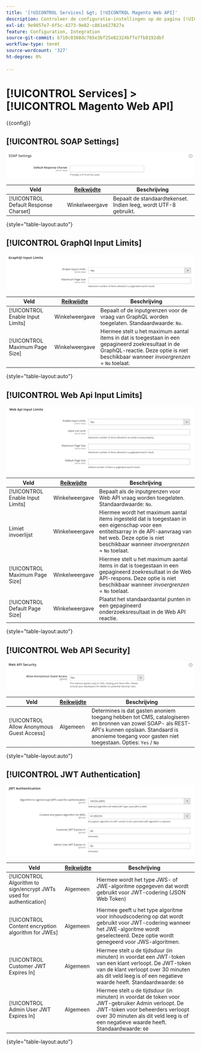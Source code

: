 ```yaml
---
title: '[!UICONTROL Services] &gt; [!UICONTROL Magento Web API]'
description: Controleer de configuratie-instellingen op de pagina [!UICONTROL Services] &gt; [!UICONTROL Magento Web API] van Commerce Admin.
exl-id: 9e9857e7-6f5c-4273-9e82-c861e627827a
feature: Configuration, Integration
source-git-commit: b710c0368dc765e3bf25e82324bffe7fb8192dbf
workflow-type: tm+mt
source-wordcount: '327'
ht-degree: 0%

---
```


# [!UICONTROL Services] > [!UICONTROL Magento Web API]

{{config}}

<!-- [X-ref](../systems/integrations.md) -->

## [!UICONTROL SOAP Settings]

![ SOAP Montages ](./assets/web-api-soap-settings.png)<!-- zoom -->

| Veld | [ Reikwijdte ](../../getting-started/websites-stores-views.md#scope-settings) | Beschrijving |
|--- |--- |--- |
| [!UICONTROL Default Response Charset] | Winkelweergave | Bepaalt de standaardtekenset. Indien leeg, wordt UTF-8 gebruikt. |

{style="table-layout:auto"}

## [!UICONTROL GraphQl Input Limits]

![ Limieten van de Input GraphQl ](./assets/web-api-graphql-input-limits.png)<!-- zoom -->

| Veld | [ Reikwijdte ](../../getting-started/websites-stores-views.md#scope-settings) | Beschrijving |
|--- |--- |--- |
| [!UICONTROL Enable Input Limits] | Winkelweergave | Bepaalt of de inputgrenzen voor de vraag van GraphQL worden toegelaten. Standaardwaarde: `No`. |
| [!UICONTROL Maximum Page Size] | Winkelweergave | Hiermee stelt u het maximum aantal items in dat is toegestaan in een gepagineerd zoekresultaat in de GraphQL-reactie. Deze optie is niet beschikbaar wanneer _invoergrenzen_ = `No` toelaat. |

{style="table-layout:auto"}

## [!UICONTROL Web Api Input Limits]

![ de Invoergrenzen van API van het Web ](./assets/web-api-input-limits.png)<!-- zoom -->

| Veld | [ Reikwijdte ](../../getting-started/websites-stores-views.md#scope-settings) | Beschrijving |
|--- |--- |--- |
| [!UICONTROL Enable Input Limits] | Winkelweergave | Bepaalt als de inputgrenzen voor Web API vraag worden toegelaten. Standaardwaarde: `No`. |
| Limiet invoerlijst | Winkelweergave | Hiermee wordt het maximum aantal items ingesteld dat is toegestaan in een eigenschap voor een entiteitsarray in de API-aanvraag van het web. Deze optie is niet beschikbaar wanneer _invoergrenzen_ = `No` toelaat. |
| [!UICONTROL Maximum Page Size] | Winkelweergave | Hiermee stelt u het maximum aantal items in dat is toegestaan in een gepagineerd zoekresultaat in de Web API-respons. Deze optie is niet beschikbaar wanneer _invoergrenzen_ = `No` toelaat. |
| [!UICONTROL Default Page Size] | Winkelweergave | Plaatst het standaardaantal punten in een gepagineerd onderzoeksresultaat in de Web API reactie. |

{style="table-layout:auto"}

## [!UICONTROL Web API Security]

![ Web API Veiligheid ](./assets/web-api-security.png)<!-- zoom -->

| Veld | [ Reikwijdte ](../../getting-started/websites-stores-views.md#scope-settings) | Beschrijving |
|--- |--- |--- |
| [!UICONTROL Allow Anonymous Guest Access] | Algemeen | Determines is dat gasten anoniem toegang hebben tot CMS, catalogiseren en bronnen van zowel SOAP- als REST-API&#39;s kunnen opslaan. Standaard is anonieme toegang voor gasten niet toegestaan. Opties: `Yes` / `No` |

{style="table-layout:auto"}

## [!UICONTROL JWT Authentication]

![ JWT Authentificatie ](./assets/web-api-jwt-authentication.png)<!-- zoom -->

| Veld | [ Reikwijdte ](../../getting-started/websites-stores-views.md#scope-settings) | Beschrijving |
|--- |--- |--- |
| [!UICONTROL Algorithm to sign/encrypt JWTs used for authentication] | Algemeen | Hiermee wordt het type JWS- of JWE-algoritme opgegeven dat wordt gebruikt voor JWT-codering (JSON Web Token) |
| [!UICONTROL Content encryption algorithm for JWEs] | Algemeen | Hiermee geeft u het type algoritme voor inhoudscodering op dat wordt gebruikt voor JWT-codering wanneer het JWE-algoritme wordt geselecteerd. Deze optie wordt genegeerd voor JWS-algoritmen. |
| [!UICONTROL Customer JWT Expires In] | Algemeen | Hiermee stelt u de tijdsduur (in minuten) in voordat een JWT-token van een klant verloopt. De JWT-token van de klant verloopt over 30 minuten als dit veld leeg is of een negatieve waarde heeft. Standaardwaarde: `60` |
| [!UICONTROL Admin User JWT Expires In] | Algemeen | Hiermee stelt u de tijdsduur (in minuten) in voordat de token voor JWT-gebruiker Admin verloopt. De JWT-token voor beheerders verloopt over 30 minuten als dit veld leeg is of een negatieve waarde heeft. Standaardwaarde: `60` |

{style="table-layout:auto"}

